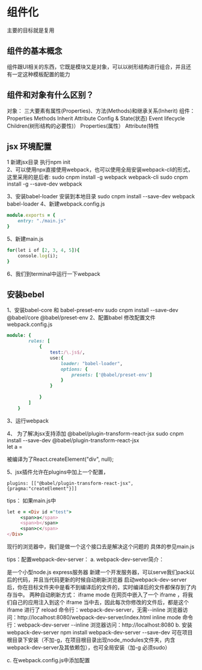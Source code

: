 # 组件化
主要的目标就是复用
## 组件的基本概念
组件跟UI相关的东西，它既是模块又是对象，可以以树形结构进行组合，并且还有一定这种模板配置的能力
## 组件和对象有什么区别？
对象： 三大要素有属性(Properties)、方法(Methods)和继承关系(Inherit) 
组件： Properties Methods Inherit Attribute Config & State(状态) Event  lifecycle Children(树形结构的必要性)）
Properties(属性） Attribute(特性 

## jsx 环境配置
1 新建jsx目录 执行npm init  
2、可以使用npx直接使用webpack，也可以使用全局安装webpack-cli的形式，这里采用的是后者:
    sudo cnpm  install -g webpack webpack-cli 
    sudo cnpm  install -g --save-dev webpack

3、安装babel-loader  安装到本地目录
sudo cnpm install --save-dev webpack babel-loader
4、新建webpack.config.js
```ruby
module.exports = {
    entry: "./main.js"
}
```
5、新建main.js
```ruby
for(let i of [2, 3, 4, 5]){
    console.log(i);
}
````
6、我们到terminal中运行一下webpack

## 安装bebel 
1、安装babel-core 和 babel-preset-env
sudo cnpm install --save-dev @babel/core @babel/preset-env
2、配置babel 
修改配置文件webpack.config.js
``` ruby
module: {
        rules: [
            {
                test:/\.js$/,
                use:{
                    loader: "babel-loader",
                    options: {
                        presets: ['@babel/preset-env']
                    }
                }
    
            }
        ]
    }
```
3、运行webpack

4、 为了解决jsx支持添加 @babel/plugin-transform-react-jsx 
sudo cnpm install --save-dev @babel/plugin-transform-react-jsx  
    let a = <div/> 被编译为了React.createElement(\"div\", null);

5、jsx插件允许在plugins中加上一个配置，
```
plugins: [["@babel/plugin-transform-react-jsx",{pragma:"createElement"}]]
```

tips：
如果main.js中
```ruby
let e = <Div id ="test">
     <span>a</span>
     <span>b</span>
     <span>c</span>
</Div>
```
现行的浏览器中，我们是做一个这个接口去是解决这个问题的 具体的参见main.js

tips：配置webpack-dev-server：
a. webpack-dev-server简介：

是一个小型node.js express服务器
新建一个开发服务器，可以serve我们pack以后的代码，并且当代码更新的时候自动刷新浏览器
启动webpack-dev-server后，你在目标文件夹中是看不到编译后的文件的，实时编译后的文件都保存到了内存当中。
两种自动刷新方式：
iframe mode
在网页中嵌入了一个 iframe ，将我们自己的应用注入到这个 iframe 当中去，因此每次你修改的文件后，都是这个 iframe 进行了 reload
命令行：webpack-dev-server，无需--inline
浏览器访问：http://localhost:8080/webpack-dev-server/index.html
inline mode
命令行：webpack-dev-server --inline
浏览器访问：http://localhost:8080
b. 安装webpack-dev-server
npm install webpack-dev-server --save-dev
可在项目根目录下安装（不加-g，在项目根目录出现node_modules文件夹，内含webpack-dev-server及其依赖包），也可全局安装（加-g 必须sudo）

c. 在webpack.config.js中添加配置